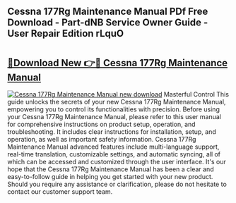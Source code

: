 ## Cessna 177Rg Maintenance Manual PDf Free Download - Part-dNB Service Owner Guide - User Repair Edition rLquO

# <h2><a href="http://bc16970.oget.top/?id=Cessna+177Rg+Maintenance+Manual">🔗Download New 👉🔴 Cessna 177Rg Maintenance Manual</a></h2>

[![Cessna 177Rg Maintenance Manual new download](https://i.imgur.com/5g1atiW.png)](http://bc16970.oget.top/?id=Cessna+177Rg+Maintenance+Manual)
Masterful Control This guide unlocks the secrets of your new Cessna 177Rg Maintenance Manual, empowering you to control its functionalities with precision. Before using your Cessna 177Rg Maintenance Manual, please refer to this user manual for comprehensive instructions on product setup, operation, and troubleshooting. It includes clear instructions for installation, setup, and operation, as well as important safety information. Cessna 177Rg Maintenance Manual advanced features include multi-language support, real-time translation, customizable settings, and automatic syncing, all of which can be accessed and customized through the user interface. It's our hope that the Cessna 177Rg Maintenance Manual has been a clear and easy-to-follow guide in helping you get started with your new product. Should you require any assistance or clarification, please do not hesitate to contact our customer support team.
